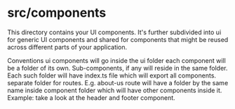 # src/components

This directory contains your UI components. It's further subdivided into ui for generic UI components and shared for components that might be reused across different parts of your application.

Conventions
ui components will go inside the ui folder
each component will be a folder of its own. Sub-components, if any will reside in the same folder. Each such folder will have index.ts file which will export all components.
separate folder for routes. E.g. about-us route will have a folder by the same name inside component folder which will have other components inside it.
Example: take a look at the header and footer component.
